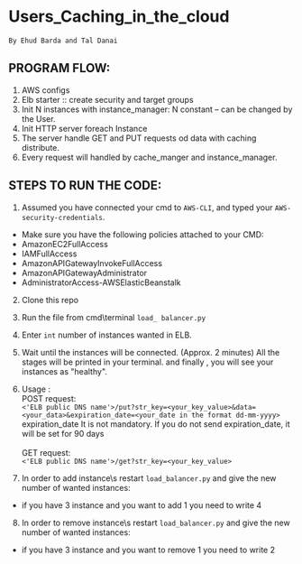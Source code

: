# Users_Caching_in_the_cloud
    By Ehud Barda and Tal Danai

## PROGRAM FLOW:
1.	AWS configs
2.	Elb starter :: create security and target groups
3.	Init N instances with instance_manager: N constant – can be changed by the User.
4.	Init HTTP server foreach Instance
5.	The server handle GET and PUT requests od data with caching distribute.
6.	Every request will handled by cache_manger and instance_manager.

## STEPS TO RUN THE CODE:
1. Assumed you have connected your cmd to `AWS-CLI`, and typed your `AWS-security-credentials`.
* Make sure you have the following policies attached to your CMD:  
* AmazonEC2FullAccess 
* IAMFullAccess
* AmazonAPIGatewayInvokeFullAccess
* AmazonAPIGatewayAdministrator
* AdministratorAccess-AWSElasticBeanstalk

2. Clone this repo
 
3. Run the file from cmd\terminal `load_ balancer.py`
 
4. Enter ```int``` number of instances wanted in ELB.

5. Wait until the instances will be connected. (Approx. 2 minutes)
All the stages will be printed in your terminal.
and finally , you will  see your instances as "healthy".

6. Usage :\
POST request:\
`<'ELB public DNS name'>/put?str_key=<your_key_value>&data=<your_data>&expiration_date=<your_date in the format dd-mm-yyyy>`\
expiration_date It is not mandatory.
If you do not send expiration_date, it will be set for 90 days <br><br>
GET request:\
`<'ELB public DNS name'>/get?str_key=<your_key_value>`

7. In order to add instance\s restart `load_balancer.py` and give the new number of wanted instances:
* if you have 3 instance and you want to add 1 you need to write 4 <br>
8. In order to remove instance\s restart `load_balancer.py` and give the new number of wanted instances:
* if you have 3 instance and you want to remove 1 you need to write 2












